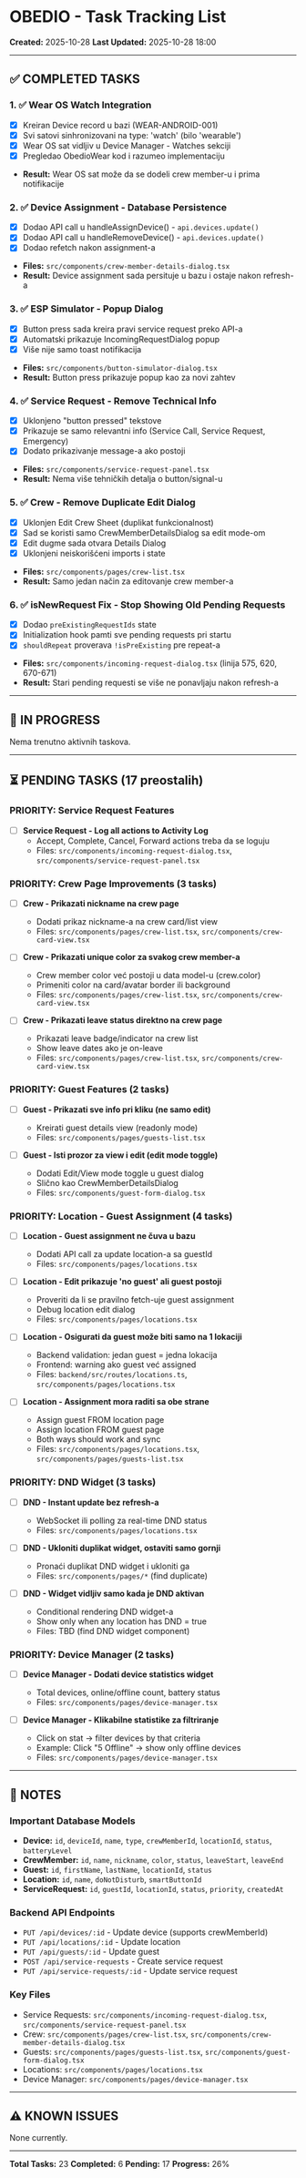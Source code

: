# OBEDIO - Task Tracking List
**Created:** 2025-10-28
**Last Updated:** 2025-10-28 18:00

---

## ✅ COMPLETED TASKS

### 1. ✅ Wear OS Watch Integration
- [x] Kreiran Device record u bazi (WEAR-ANDROID-001)
- [x] Svi satovi sinhronizovani na type: 'watch' (bilo 'wearable')
- [x] Wear OS sat vidljiv u Device Manager - Watches sekciji
- [x] Pregledao ObedioWear kod i razumeo implementaciju
- **Result:** Wear OS sat može da se dodeli crew member-u i prima notifikacije

### 2. ✅ Device Assignment - Database Persistence
- [x] Dodao API call u handleAssignDevice() - `api.devices.update()`
- [x] Dodao API call u handleRemoveDevice() - `api.devices.update()`
- [x] Dodao refetch nakon assignment-a
- **Files:** `src/components/crew-member-details-dialog.tsx`
- **Result:** Device assignment sada persituje u bazu i ostaje nakon refresh-a

### 3. ✅ ESP Simulator - Popup Dialog
- [x] Button press sada kreira pravi service request preko API-a
- [x] Automatski prikazuje IncomingRequestDialog popup
- [x] Više nije samo toast notifikacija
- **Files:** `src/components/button-simulator-dialog.tsx`
- **Result:** Button press prikazuje popup kao za novi zahtev

### 4. ✅ Service Request - Remove Technical Info
- [x] Uklonjeno "button pressed" tekstove
- [x] Prikazuje se samo relevantni info (Service Call, Service Request, Emergency)
- [x] Dodato prikazivanje message-a ako postoji
- **Files:** `src/components/service-request-panel.tsx`
- **Result:** Nema više tehničkih detalja o button/signal-u

### 5. ✅ Crew - Remove Duplicate Edit Dialog
- [x] Uklonjen Edit Crew Sheet (duplikat funkcionalnost)
- [x] Sad se koristi samo CrewMemberDetailsDialog sa edit mode-om
- [x] Edit dugme sada otvara Details Dialog
- [x] Uklonjeni neiskorišćeni imports i state
- **Files:** `src/components/pages/crew-list.tsx`
- **Result:** Samo jedan način za editovanje crew member-a

### 6. ✅ isNewRequest Fix - Stop Showing Old Pending Requests
- [x] Dodao `preExistingRequestIds` state
- [x] Initialization hook pamti sve pending requests pri startu
- [x] `shouldRepeat` proverava `!isPreExisting` pre repeat-a
- **Files:** `src/components/incoming-request-dialog.tsx` (linija 575, 620, 670-671)
- **Result:** Stari pending requesti se više ne ponavljaju nakon refresh-a

---

## 🚧 IN PROGRESS

Nema trenutno aktivnih taskova.

---

## ⏳ PENDING TASKS (17 preostalih)

### PRIORITY: Service Request Features
- [ ] **Service Request - Log all actions to Activity Log**
  - Accept, Complete, Cancel, Forward actions treba da se loguju
  - Files: `src/components/incoming-request-dialog.tsx`, `src/components/service-request-panel.tsx`

### PRIORITY: Crew Page Improvements (3 tasks)
- [ ] **Crew - Prikazati nickname na crew page**
  - Dodati prikaz nickname-a na crew card/list view
  - Files: `src/components/pages/crew-list.tsx`, `src/components/crew-card-view.tsx`

- [ ] **Crew - Prikazati unique color za svakog crew member-a**
  - Crew member color već postoji u data model-u (crew.color)
  - Primeniti color na card/avatar border ili background
  - Files: `src/components/pages/crew-list.tsx`, `src/components/crew-card-view.tsx`

- [ ] **Crew - Prikazati leave status direktno na crew page**
  - Prikazati leave badge/indicator na crew list
  - Show leave dates ako je on-leave
  - Files: `src/components/pages/crew-list.tsx`, `src/components/crew-card-view.tsx`

### PRIORITY: Guest Features (2 tasks)
- [ ] **Guest - Prikazati sve info pri kliku (ne samo edit)**
  - Kreirati guest details view (readonly mode)
  - Files: `src/components/pages/guests-list.tsx`

- [ ] **Guest - Isti prozor za view i edit (edit mode toggle)**
  - Dodati Edit/View mode toggle u guest dialog
  - Slično kao CrewMemberDetailsDialog
  - Files: `src/components/guest-form-dialog.tsx`

### PRIORITY: Location - Guest Assignment (4 tasks)
- [ ] **Location - Guest assignment ne čuva u bazu**
  - Dodati API call za update location-a sa guestId
  - Files: `src/components/pages/locations.tsx`

- [ ] **Location - Edit prikazuje 'no guest' ali guest postoji**
  - Proveriti da li se pravilno fetch-uje guest assignment
  - Debug location edit dialog
  - Files: `src/components/pages/locations.tsx`

- [ ] **Location - Osigurati da guest može biti samo na 1 lokaciji**
  - Backend validation: jedan guest = jedna lokacija
  - Frontend: warning ako guest već assigned
  - Files: `backend/src/routes/locations.ts`, `src/components/pages/locations.tsx`

- [ ] **Location - Assignment mora raditi sa obe strane**
  - Assign guest FROM location page
  - Assign location FROM guest page
  - Both ways should work and sync
  - Files: `src/components/pages/locations.tsx`, `src/components/pages/guests-list.tsx`

### PRIORITY: DND Widget (3 tasks)
- [ ] **DND - Instant update bez refresh-a**
  - WebSocket ili polling za real-time DND status
  - Files: `src/components/pages/locations.tsx`

- [ ] **DND - Ukloniti duplikat widget, ostaviti samo gornji**
  - Pronaći duplikat DND widget i ukloniti ga
  - Files: `src/components/pages/*` (find duplicate)

- [ ] **DND - Widget vidljiv samo kada je DND aktivan**
  - Conditional rendering DND widget-a
  - Show only when any location has DND = true
  - Files: TBD (find DND widget component)

### PRIORITY: Device Manager (2 tasks)
- [ ] **Device Manager - Dodati device statistics widget**
  - Total devices, online/offline count, battery status
  - Files: `src/components/pages/device-manager.tsx`

- [ ] **Device Manager - Klikabilne statistike za filtriranje**
  - Click on stat → filter devices by that criteria
  - Example: Click "5 Offline" → show only offline devices
  - Files: `src/components/pages/device-manager.tsx`

---

## 📝 NOTES

### Important Database Models
- **Device:** `id`, `deviceId`, `name`, `type`, `crewMemberId`, `locationId`, `status`, `batteryLevel`
- **CrewMember:** `id`, `name`, `nickname`, `color`, `status`, `leaveStart`, `leaveEnd`
- **Guest:** `id`, `firstName`, `lastName`, `locationId`, `status`
- **Location:** `id`, `name`, `doNotDisturb`, `smartButtonId`
- **ServiceRequest:** `id`, `guestId`, `locationId`, `status`, `priority`, `createdAt`

### Backend API Endpoints
- `PUT /api/devices/:id` - Update device (supports crewMemberId)
- `PUT /api/locations/:id` - Update location
- `PUT /api/guests/:id` - Update guest
- `POST /api/service-requests` - Create service request
- `PUT /api/service-requests/:id` - Update service request

### Key Files
- Service Requests: `src/components/incoming-request-dialog.tsx`, `src/components/service-request-panel.tsx`
- Crew: `src/components/pages/crew-list.tsx`, `src/components/crew-member-details-dialog.tsx`
- Guests: `src/components/pages/guests-list.tsx`, `src/components/guest-form-dialog.tsx`
- Locations: `src/components/pages/locations.tsx`
- Device Manager: `src/components/pages/device-manager.tsx`

---

## ⚠️ KNOWN ISSUES
None currently.

---

**Total Tasks:** 23
**Completed:** 6
**Pending:** 17
**Progress:** 26%
